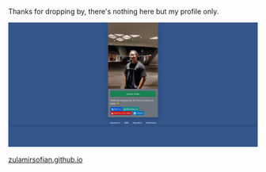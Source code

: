 Thanks for dropping by, there's nothing here but my profile only.

![Screenshot](/images/screenshot.png?raw=true "Screenshot")

[zulamirsofian.github.io](zulamirsofian.github.io)
